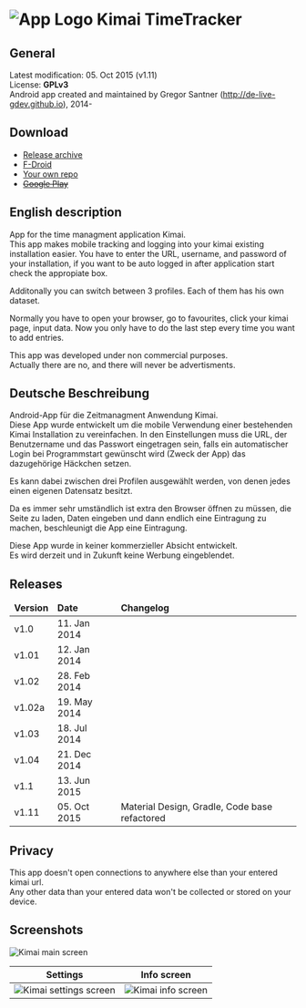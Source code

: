 ![App Logo](https://raw.githubusercontent.com/de-live-gdev/kimai-android/master/app/src/main/res/drawable-hdpi/ic_launcher.png "App Logo") Kimai TimeTracker
=======

## General
Latest modification: 05. Oct 2015 (v1.11)  
License: **GPLv3**  
Android app created and maintained by Gregor Santner (<http://de-live-gdev.github.io>), 2014-  


## Download

* [Release archive](https://github.com/de-live-gdev/kimai-android/releases)
* [F-Droid](https://f-droid.org/repository/browse/?fdid=de.live.gdev.timetracker)
* [Your own repo](https://gitlab.com/fdroid/fdroiddata/raw/master/metadata/de.live.gdev.timetracker.txt)
* [~~Google Play~~](https://play.google.com/store/apps/details?id=de.live.gdev.timetracker)

## English description
App for the time managment application Kimai.  
This app makes mobile tracking and logging into your kimai existing installation easier.
You have to enter the URL, username, and password of your installation, if you want to be auto logged in after application start check the appropiate box.  

Additonally you can switch between 3 profiles. Each of them has his own dataset.

Normally you have to open your browser, go to favourites, click your kimai page, input data. Now you only have to do the last step every time you want to add entries.

This app was developed under non commercial purposes.  
Actually there are no, and there will never be advertisments.  

## Deutsche Beschreibung
Android-App für die Zeitmanagment Anwendung Kimai.  
Diese App wurde entwickelt um die mobile Verwendung einer bestehenden Kimai Installation zu vereinfachen.
In den Einstellungen muss die URL, der Benutzername und das Passwort eingetragen sein, falls ein automatischer Login bei Programmstart gewünscht wird (Zweck der App) das dazugehörige Häckchen setzen.

Es kann dabei zwischen drei Profilen ausgewählt werden, von denen jedes einen eigenen Datensatz besitzt.

Da es immer sehr umständlich ist extra den Browser öffnen zu müssen, die Seite zu laden, Daten eingeben und dann endlich eine Eintragung zu machen, beschleunigt die App eine Eintragung.  

Diese App wurde in keiner kommerzieller Absicht entwickelt.  
Es wird derzeit und in Zukunft keine Werbung eingeblendet.  

## Releases

<table>
 <thead>
	<td><b>Version</b></td>
	<td><b>Date</b></td>
  <td><b>Changelog</b></td>
 </thead>
 <tr>
	<td>v1.0</td>
	<td>11. Jan 2014</td>
 </tr>
 <tr>
	<td>v1.01</td>
	<td>12. Jan 2014</td>
 </tr>
 <tr>
	<td>v1.02</td>
	<td>28. Feb 2014</td>
 </tr>
 <tr>
	<td>v1.02a</td>
	<td>19. May 2014</td>
 </tr>
 <tr>
	<td>v1.03</td>
	<td>18. Jul 2014</td>
 </tr>
 <tr>
	<td>v1.04</td>
	<td>21. Dec 2014</td>
 </tr>
 <tr>
	 <td>v1.1</td>
   <td>13. Jun 2015</td>
 </tr>
 <tr>
	 <td>v1.11</td>
   <td>05. Oct 2015</td>
   <td>Material Design, Gradle, Code base refactored</td>
 </tr>
</table>

## Privacy
This app doesn't open connections to anywhere else than your entered kimai url.  
Any other data than your entered data won't be collected or stored on your device.  

## Screenshots

![Kimai main screen](https://cloud.githubusercontent.com/assets/6735650/10274992/fcaef640-6b43-11e5-9dd0-da2771be8c29.png "Main screen")  




Settings      |  Info screen
:-------------------------:|:-------------------------:
![Kimai settings screen](https://cloud.githubusercontent.com/assets/6735650/10275364/23e779fa-6b47-11e5-9a94-87138722ad43.png "Settings screen")  |  ![Kimai info screen](https://cloud.githubusercontent.com/assets/6735650/10275373/30f4521c-6b47-11e5-9ae6-cbe7d1ac4716.png "Info screen")
